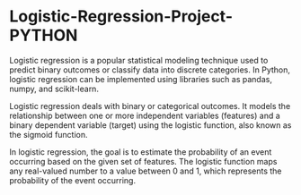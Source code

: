 # Logistic-Regression-Project-PYTHON
Logistic regression is a popular statistical modeling technique used to predict binary outcomes or classify data into discrete categories. In Python, logistic regression can be implemented using libraries such as pandas, numpy, and scikit-learn.

Logistic regression deals with binary or categorical outcomes. It models the relationship between one or more independent variables (features) and a binary dependent variable (target) using the logistic function, also known as the sigmoid function.

In logistic regression, the goal is to estimate the probability of an event occurring based on the given set of features. The logistic function maps any real-valued number to a value between 0 and 1, which represents the probability of the event occurring.
